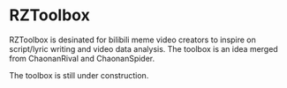 # RZToolbox
RZToolbox is desinated for bilibili meme video creators to inspire on script/lyric writing and video data analysis. The toolbox is an idea merged from ChaonanRival and ChaonanSpider.

The toolbox is still under construction.
